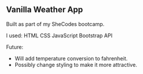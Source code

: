 ## Vanilla Weather App

Built as part of my SheCodes bootcamp.

I used:
HTML
CSS
JavaScript
Bootstrap
API

Future:

- Will add temperature conversion to fahrenheit.
- Possibly change styling to make it more attractive.
